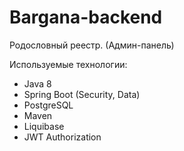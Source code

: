 # Bargana-backend
Родословный реестр. (Админ-панель)

Используемые технологии:
- Java 8
- Spring Boot (Security, Data)
- PostgreSQL
- Maven
- Liquibase
- JWT Authorization
